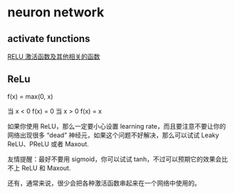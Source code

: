 # neuron network

## activate functions
[RELU 激活函数及其他相关的函数](http://blog.csdn.net/u013146742/article/details/51986575)

## ReLu

f(x) = max(0, x)

当 x < 0 f(x) = 0
当 x > 0 f(x) = x

如果你使用 ReLU，那么一定要小心设置 learning rate，而且要注意不要让你的网络出现很多 “dead” 神经元，如果这个问题不好解决，那么可以试试 Leaky ReLU、PReLU 或者 Maxout.

友情提醒：最好不要用 sigmoid，你可以试试 tanh，不过可以预期它的效果会比不上 ReLU 和 Maxout.

还有，通常来说，很少会把各种激活函数串起来在一个网络中使用的。